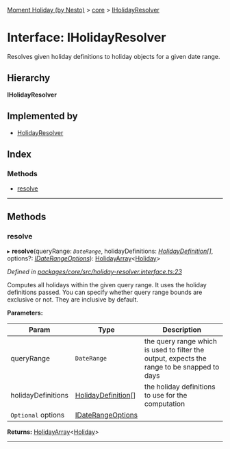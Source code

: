 [Moment Holiday (by Nesto)](../README.md) > [core](../modules/core.md) > [IHolidayResolver](../interfaces/core.iholidayresolver.md)

# Interface: IHolidayResolver

Resolves given holiday definitions to holiday objects for a given date range.

## Hierarchy

**IHolidayResolver**

## Implemented by

* [HolidayResolver](../classes/core.holidayresolver.md)

## Index

### Methods

* [resolve](core.iholidayresolver.md#resolve)

---

## Methods

<a id="resolve"></a>

###  resolve

▸ **resolve**(queryRange: *`DateRange`*, holidayDefinitions: *[HolidayDefinition](../classes/core.holidaydefinition.md)[]*, options?: *[IDateRangeOptions](core.idaterangeoptions.md)*): [HolidayArray](../classes/core.holidayarray.md)<[Holiday](../classes/core.holiday.md)>

*Defined in [packages/core/src/holiday-resolver.interface.ts:23](https://github.com/nesto-software/moment-holiday/blob/c39e49d/packages/core/src/holiday-resolver.interface.ts#L23)*

Computes all holidays within the given query range. It uses the holiday definitions passed. You can specify whether query range bounds are exclusive or not. They are inclusive by default.

**Parameters:**

| Param | Type | Description |
| ------ | ------ | ------ |
| queryRange | `DateRange` |  the query range which is used to filter the output, expects the range to be snapped to days |
| holidayDefinitions | [HolidayDefinition](../classes/core.holidaydefinition.md)[] |  the holiday definitions to use for the computation |
| `Optional` options | [IDateRangeOptions](core.idaterangeoptions.md) |

**Returns:** [HolidayArray](../classes/core.holidayarray.md)<[Holiday](../classes/core.holiday.md)>

___

